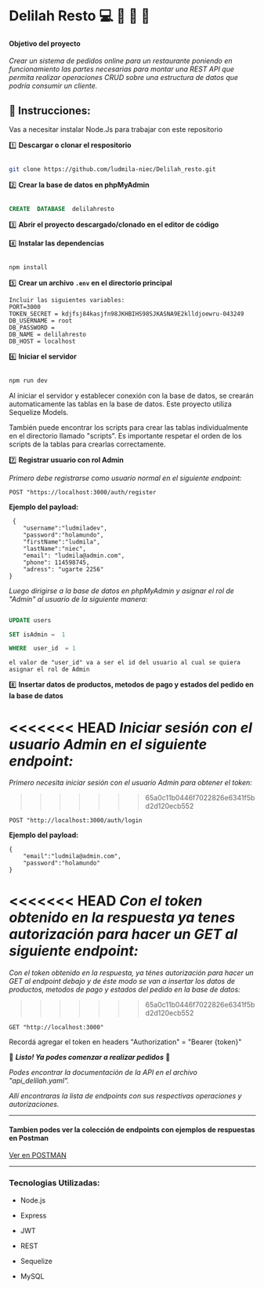 # Delilah Resto :computer: :hamburger: :fries: :ramen:

#### Objetivo del proyecto

_Crear un sistema de pedidos online para un restaurante poniendo en funcionamiento las partes necesarias para montar una REST API que permita realizar operaciones CRUD sobre una estructura de datos que podría consumir un cliente._

## :red_circle: Instrucciones:

Vas a necesitar instalar Node.Js para trabajar con este repositorio

:one: **Descargar o clonar el respositorio**

```bash

git clone https://github.com/ludmila-niec/Delilah_resto.git

```

:two: **Crear la base de datos en phpMyAdmin**

```sql

CREATE  DATABASE  delilahresto

```

:three: **Abrir el proyecto descargado/clonado en el editor de código**


:four: **Instalar las dependencias**

```bash

npm install

```
:five: **Crear un archivo `.env` en el directorio principal**
```
Incluir las siguientes variables:
PORT=3000
TOKEN_SECRET = kdjfsj84kasjfn98JKHBIHS98SJKASNA9E2klldjoewru-043249
DB_USERNAME = root
DB_PASSWORD =  
DB_NAME = delilahresto
DB_HOST = localhost
```
:six: **Iniciar el servidor**

```bash

npm run dev

```

Al iniciar el servidor y establecer conexión con la base de datos, se crearán automaticamente las tablas en la base de datos. Este proyecto utiliza Sequelize Models.

También puede encontrar los scripts para crear las tablas individualmente en el directorio llamado "scripts". Es importante respetar el orden de los scripts de la tablas para crearlas correctamente.

:seven: **Registrar usuario con rol Admin**

_Primero debe registrarse como usuario normal en el siguiente endpoint:_

`POST "https://localhost:3000/auth/register`

**Ejemplo del payload:**

```console
 {
    "username":"ludmiladev",
    "password":"holamundo",
    "firstName":"ludmila",
    "lastName":"niec",
    "email": "ludmila@admin.com",
    "phone": 114598745,
    "adress": "ugarte 2256"
}
```

_Luego dirigirse a la base de datos en phpMyAdmin y asignar el rol de "Admin" al usuario de la siguiente manera:_

```sql

UPDATE users

SET isAdmin =  1

WHERE  user_id  = 1

```
`el valor de "user_id" va a ser el id del usuario al cual se quiera asignar el rol de Admin`

:eight: **Insertar datos de productos, metodos de pago y estados del pedido en la base de datos**

<<<<<<< HEAD
_Iniciar sesión con el usuario Admin en el siguiente endpoint:_
=======
_Primero necesita iniciar sesión con el usuario Admin para obtener el token:_
>>>>>>> 65a0c11b0446f7022826e6341f5bd2d120ecb552

`POST "http://localhost:3000/auth/login`

**Ejemplo del payload:**

```console
{
    "email":"ludmila@admin.com",
    "password":"holamundo"
}
```

<<<<<<< HEAD
_Con el token obtenido en la respuesta ya tenes autorización para hacer un GET al siguiente endpoint:_
=======
_Con el token obtenido en la respuesta, ya ténes autorización para hacer un GET al endpoint debajo y de éste modo se van a insertar los datos de productos, metodos de pago y estados del pedido en la base de datos:_
>>>>>>> 65a0c11b0446f7022826e6341f5bd2d120ecb552

`GET "http://localhost:3000"`

Recordá agregar el token en headers "Authorization" = "Bearer {token}"

:tada: **_Listo! Ya podes comenzar a realizar pedidos_** :tada:

_Podes encontrar la documentación de la API en el archivo "api_delilah.yaml"._

_Allí encontraras la lista de endpoints con sus respectivas operaciones y autorizaciones._

---

#### Tambien podes ver la colección de endpoints con ejemplos de respuestas en Postman

[Ver en POSTMAN](https://documenter.getpostman.com/view/11970690/TVCiUSgq)

---

### Tecnologias Utilizadas:

-   Node.js

-   Express

-   JWT

-   REST

-   Sequelize

-   MySQL
